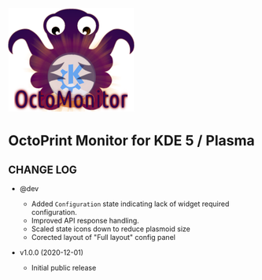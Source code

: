 ![OctoPrint-Monitor](img/logo.png)

# OctoPrint Monitor for KDE 5 / Plasma #

## CHANGE LOG ##

* @dev
   * Added `Configuration` state indicating lack of widget required configuration.
   * Improved API response handling.
   * Scaled state icons down to reduce plasmoid size
   * Corected layout of "Full layout" config panel

* v1.0.0 (2020-12-01)
   * Initial public release
